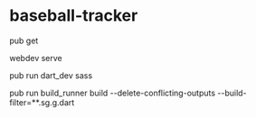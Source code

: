 # baseball-tracker

pub get

webdev serve

pub run dart_dev sass

pub run build_runner build --delete-conflicting-outputs --build-filter=**.sg.g.dart